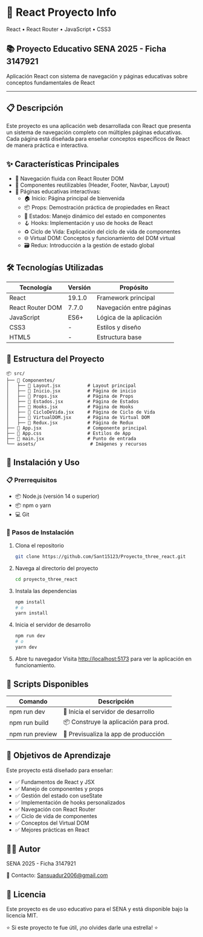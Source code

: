 # 🚀 React Proyecto Info

React • React Router • JavaScript • CSS3

## 📚 Proyecto Educativo SENA 2025 - Ficha 3147921
Aplicación React con sistema de navegación y páginas educativas sobre conceptos fundamentales de React

---

## 📋 Descripción
Este proyecto es una aplicación web desarrollada con React que presenta un sistema de navegación completo con múltiples páginas educativas. Cada página está diseñada para enseñar conceptos específicos de React de manera práctica e interactiva.

## ✨ Características Principales
- 🧭 Navegación fluida con React Router DOM
- 🔧 Componentes reutilizables (Header, Footer, Navbar, Layout)
- 📖 Páginas educativas interactivas:
  - 🏠 Inicio: Página principal de bienvenida
  - 📦 Props: Demostración práctica de propiedades en React
  - 🔄 Estados: Manejo dinámico del estado en componentes
  - 🪝 Hooks: Implementación y uso de hooks de React
  - ♻️ Ciclo de Vida: Explicación del ciclo de vida de componentes
  - 🌐 Virtual DOM: Conceptos y funcionamiento del DOM virtual
  - 🗃️ Redux: Introducción a la gestión de estado global

## 🛠️ Tecnologías Utilizadas
| Tecnología         | Versión   | Propósito                        |
|-------------------|-----------|----------------------------------|
| React             | 19.1.0    | Framework principal               |
| React Router DOM  | 7.7.0     | Navegación entre páginas          |
| JavaScript        | ES6+      | Lógica de la aplicación           |
| CSS3              | -         | Estilos y diseño                  |
| HTML5             | -         | Estructura base                   |

## 📁 Estructura del Proyecto
```
📦 src/
├── 🧩 Componentes/
│   ├── 📄 Layout.jsx          # Layout principal
│   ├── 📄 Inicio.jsx          # Página de inicio
│   ├── 📄 Props.jsx           # Página de Props
│   ├── 📄 Estados.jsx         # Página de Estados
│   ├── 📄 Hooks.jsx           # Página de Hooks
│   ├── 📄 CicloDeVida.jsx     # Página de Ciclo de Vida
│   ├── 📄 VirtualDOM.jsx      # Página de Virtual DOM
│   ├── 📄 Redux.jsx           # Página de Redux
├── 📄 App.jsx                 # Componente principal
├── 🎨 App.css                 # Estilos de App
├── 📄 main.jsx                # Punto de entrada
└── assets/                    # Imágenes y recursos
```

## 🚀 Instalación y Uso

### 📋 Prerrequisitos
- 📦 Node.js (versión 14 o superior)
- 📦 npm o yarn
- 💻 Git

### 🔧 Pasos de Instalación
1. Clona el repositorio
   ```bash
   git clone https://github.com/Sant15123/Proyecto_three_react.git
   ```
2. Navega al directorio del proyecto
   ```bash
   cd proyecto_three_react
   ```
3. Instala las dependencias
   ```bash
   npm install
   # o
   yarn install
   ```
4. Inicia el servidor de desarrollo
   ```bash
   npm run dev
   # o
   yarn dev
   ```
5. Abre tu navegador
   Visita [http://localhost:5173](http://localhost:5173) para ver la aplicación en funcionamiento.

## 📜 Scripts Disponibles
| Comando         | Descripción                          |
|-----------------|--------------------------------------|
| npm run dev     | 🚀 Inicia el servidor de desarrollo   |
| npm run build   | 📦 Construye la aplicación para prod. |
| npm run preview | 👀 Previsualiza la app de producción  |

## 🎯 Objetivos de Aprendizaje
Este proyecto está diseñado para enseñar:
- ✅ Fundamentos de React y JSX
- ✅ Manejo de componentes y props
- ✅ Gestión del estado con useState
- ✅ Implementación de hooks personalizados
- ✅ Navegación con React Router
- ✅ Ciclo de vida de componentes
- ✅ Conceptos del Virtual DOM
- ✅ Mejores prácticas en React

## 👨‍💻 Autor
SENA 2025 - Ficha 3147921

📧 Contacto: Sansuadur2006@gmail.com

## 📄 Licencia
Este proyecto es de uso educativo para el SENA y está disponible bajo la licencia MIT.

⭐ Si este proyecto te fue útil, ¡no olvides darle una estrella! ⭐


